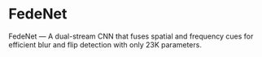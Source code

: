 # FedeNet
FedeNet — A dual-stream CNN that fuses spatial and frequency cues for efficient blur and flip detection with only 23K parameters.
